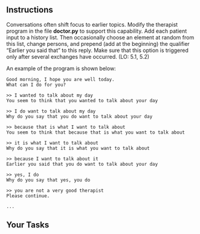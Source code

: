 ## Instructions

Conversations often shift focus to earlier topics. Modify the therapist program in the file **doctor.py** to support this capability. Add each patient input to a history list. Then occasionally choose an element at random from this list, change persons, and prepend (add at the beginning) the qualifier “Earlier you said that” to this reply. Make sure that this option is triggered only after several exchanges have occurred. (LO: 5.1, 5.2)

An example of the program is shown below:

```
Good morning, I hope you are well today.
What can I do for you?

>> I wanted to talk about my day
You seem to think that you wanted to talk about your day

>> I do want to talk about my day
Why do you say that you do want to talk about your day

>> because that is what I want to talk about
You seem to think that because that is what you want to talk about

>> it is what I want to talk about
Why do you say that it is what you want to talk about

>> because I want to talk about it
Earlier you said that you do want to talk about your day

>> yes, I do
Why do you say that yes, you do

>> you are not a very good therapist
Please continue.

...
```

<!--
{
    "CopyExercise": {
        "name": "doctor.py",
        "copyTarget": "/chapter5/ex09/student/doctor.py",
        "pasteTarget": "/doctor.py"
    }
}
-->

## Your Tasks
